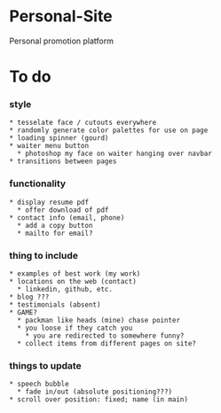 # Personal-Site
Personal promotion platform 

# To do

  ### style
    * tesselate face / cutouts everywhere
    * randomly generate color palettes for use on page
    * loading spinner (gourd)
    * waiter menu button
      * photoshop my face on waiter hanging over navbar
    * transitions between pages
    
  ### functionality
    * display resume pdf
      * offer download of pdf
    * contact info (email, phone)
      * add a copy button
      * mailto for email?

  ### thing to include
    * examples of best work (my work)
    * locations on the web (contact)
      * linkedin, github, etc.
    * blog ???
    * testimonials (absent)
    * GAME?
      * packman like heads (mine) chase pointer
      * you loose if they catch you 
        * you are redirected to somewhere funny?
      * collect items from different pages on site?

  ### things to update
    * speech bubble
      * fade in/out (absolute positioning???)
    * scroll over position: fixed; name (in main)
